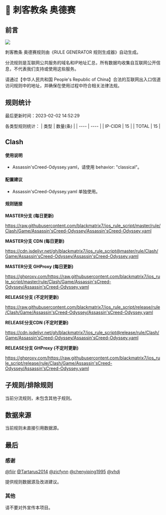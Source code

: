 # 🧸 刺客教条 奥德赛

## 前言

![](https://shields.io/badge/-移除重复规则-ff69b4) 

刺客教条 奥德赛规则由《RULE GENERATOR 规则生成器》自动生成。

分流规则是互联网公共服务的域名和IP地址汇总，所有数据均收集自互联网公开信息，不代表我们支持或使用这些服务。

请通过【中华人民共和国 People's Republic of China】合法的互联网出入口信道访问规则中的地址，并确保在使用过程中符合相关法律法规。

## 规则统计

最后更新时间：2023-02-02 14:52:29

各类型规则统计：
| 类型 | 数量(条)  | 
| ---- | ----  |
| IP-CIDR | 15  | 
| TOTAL | 15  | 


## Clash 

#### 使用说明
- Assassin'sCreed-Odyssey.yaml，请使用 behavior: "classical"。

#### 配置建议
- Assassin'sCreed-Odyssey.yaml 单独使用。

#### 规则链接
**MASTER分支 (每日更新)**

https://raw.githubusercontent.com/blackmatrix7/ios_rule_script/master/rule/Clash/Game/Assassin'sCreed-Odyssey/Assassin'sCreed-Odyssey.yaml

**MASTER分支 CDN (每日更新)**

https://cdn.jsdelivr.net/gh/blackmatrix7/ios_rule_script@master/rule/Clash/Game/Assassin'sCreed-Odyssey/Assassin'sCreed-Odyssey.yaml

**MASTER分支 GHProxy (每日更新)**

https://ghproxy.com/https://raw.githubusercontent.com/blackmatrix7/ios_rule_script/master/rule/Clash/Game/Assassin'sCreed-Odyssey/Assassin'sCreed-Odyssey.yaml

**RELEASE分支 (不定时更新)**

https://raw.githubusercontent.com/blackmatrix7/ios_rule_script/release/rule/Clash/Game/Assassin'sCreed-Odyssey/Assassin'sCreed-Odyssey.yaml

**RELEASE分支CDN (不定时更新)**

https://cdn.jsdelivr.net/gh/blackmatrix7/ios_rule_script@release/rule/Clash/Game/Assassin'sCreed-Odyssey/Assassin'sCreed-Odyssey.yaml

**RELEASE分支 GHProxy (不定时更新)**

https://ghproxy.com/https://raw.githubusercontent.com/blackmatrix7/ios_rule_script/release/rule/Clash/Game/Assassin'sCreed-Odyssey/Assassin'sCreed-Odyssey.yaml

## 子规则/排除规则


当前分流规则，未包含其他子规则。

## 数据来源

当前规则未直接引用数据源。

## 最后

### 感谢

[@fiiir](https://github.com/fiiir) [@Tartarus2014](https://github.com/Tartarus2014) [@zjcfynn](https://github.com/zjcfynn) [@chenyiping1995](https://github.com/chenyiping1995) [@vhdj](https://github.com/vhdj)

提供规则数据源及改进建议。

### 其他

请不要对外宣传本项目。